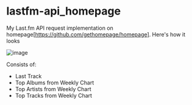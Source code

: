 # lastfm-api_homepage

My Last.fm API request implementation on homepage[https://github.com/gethomepage/homepage].
Here's how it looks

![image](https://github.com/user-attachments/assets/8562edf5-ec63-4f7f-9b34-09883c01b3d9)

Consists of:
- Last Track
- Top Albums from Weekly Chart
- Top Artists from Weekly Chart
- Top Tracks from Weekly Chart

